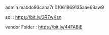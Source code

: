
admin
mabdo93cana7r
01061869135aae63aw9

sql :
https://bit.ly/3R7wKsn

vendor Folder :
https://bit.ly/44FABjE

